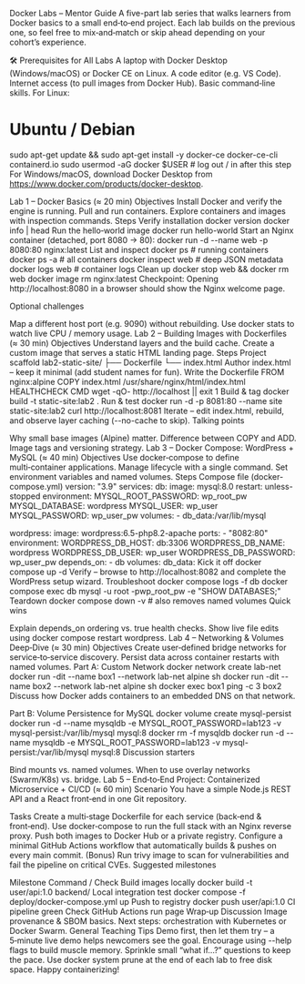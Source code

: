 Docker Labs – Mentor Guide
A five-part lab series that walks learners from Docker basics to a small end‑to‑end project. Each lab builds on the previous one, so feel free to mix‑and‑match or skip ahead depending on your cohort’s experience.

🛠️ Prerequisites for All Labs
A laptop with Docker Desktop (Windows/macOS) or Docker CE on Linux.
A code editor (e.g. VS Code).
Internet access (to pull images from Docker Hub).
Basic command‑line skills.
For Linux:

# Ubuntu / Debian
sudo apt-get update && sudo apt-get install -y docker-ce docker-ce-cli containerd.io
sudo usermod -aG docker $USER   # log out / in after this step
For Windows/macOS, download Docker Desktop from https://www.docker.com/products/docker-desktop.

Lab 1 – Docker Basics (≈ 20 min)
Objectives
Install Docker and verify the engine is running.
Pull and run containers.
Explore containers and images with inspection commands.
Steps
Verify installation
docker version
docker info | head
Run the hello‑world image
docker run hello-world
Start an Nginx container (detached, port 8080 → 80):
docker run -d --name web -p 8080:80 nginx:latest
List and inspect
docker ps            # running containers
docker ps -a         # all containers
docker inspect web   # deep JSON metadata
docker logs web      # container logs
Clean up
docker stop web && docker rm web
docker image rm nginx:latest
Checkpoint: Opening http://localhost:8080 in a browser should show the Nginx welcome page.

Optional challenges

Map a different host port (e.g. 9090) without rebuilding.
Use docker stats to watch live CPU / memory usage.
Lab 2 – Building Images with Dockerfiles (≈ 30 min)
Objectives
Understand layers and the build cache.
Create a custom image that serves a static HTML landing page.
Steps
Project scaffold
lab2-static-site/
├── Dockerfile
└── index.html
Author index.html – keep it minimal (add student names for fun).
Write the Dockerfile
FROM nginx:alpine
COPY index.html /usr/share/nginx/html/index.html
HEALTHCHECK CMD wget -qO- http://localhost || exit 1
Build & tag
docker build -t static-site:lab2 .
Run & test
docker run -d -p 8081:80 --name site static-site:lab2
curl http://localhost:8081
Iterate – edit index.html, rebuild, and observe layer caching (--no-cache to skip).
Talking points

Why small base images (Alpine) matter.
Difference between COPY and ADD.
Image tags and versioning strategy.
Lab 3 – Docker Compose: WordPress + MySQL (≈ 40 min)
Objectives
Use docker‑compose to define multi‑container applications.
Manage lifecycle with a single command.
Set environment variables and named volumes.
Steps
Compose file (docker-compose.yml)
version: "3.9"
services:
  db:
    image: mysql:8.0
    restart: unless-stopped
    environment:
      MYSQL_ROOT_PASSWORD: wp_root_pw
      MYSQL_DATABASE: wordpress
      MYSQL_USER: wp_user
      MYSQL_PASSWORD: wp_user_pw
    volumes:
      - db_data:/var/lib/mysql

  wordpress:
    image: wordpress:6.5-php8.2-apache
    ports:
      - "8082:80"
    environment:
      WORDPRESS_DB_HOST: db:3306
      WORDPRESS_DB_NAME: wordpress
      WORDPRESS_DB_USER: wp_user
      WORDPRESS_DB_PASSWORD: wp_user_pw
    depends_on:
      - db
volumes:
  db_data:
Kick it off
docker compose up -d
Verify – browse to http://localhost:8082 and complete the WordPress setup wizard.
Troubleshoot
docker compose logs -f db
docker compose exec db mysql -u root -pwp_root_pw -e "SHOW DATABASES;"
Teardown
docker compose down -v   # also removes named volumes
Quick wins

Explain depends_on ordering vs. true health checks.
Show live file edits using docker compose restart wordpress.
Lab 4 – Networking & Volumes Deep‑Dive (≈ 30 min)
Objectives
Create user‑defined bridge networks for service‑to‑service discovery.
Persist data across container restarts with named volumes.
Part A: Custom Network
docker network create lab-net
docker run -dit --name box1 --network lab-net alpine sh
docker run -dit --name box2 --network lab-net alpine sh
docker exec box1 ping -c 3 box2
Discuss how Docker adds containers to an embedded DNS on that network.

Part B: Volume Persistence for MySQL
docker volume create mysql-persist
docker run -d --name mysqldb   -e MYSQL_ROOT_PASSWORD=lab123   -v mysql-persist:/var/lib/mysql   mysql:8
docker rm -f mysqldb
docker run -d --name mysqldb   -e MYSQL_ROOT_PASSWORD=lab123   -v mysql-persist:/var/lib/mysql   mysql:8
Discussion starters

Bind mounts vs. named volumes.
When to use overlay networks (Swarm/K8s) vs. bridge.
Lab 5 – End‑to‑End Project: Containerized Microservice + CI/CD (≈ 60 min)
Scenario
You have a simple Node.js REST API and a React front‑end in one Git repository.

Tasks
Create a multi‑stage Dockerfile for each service (back‑end & front‑end).
Use docker‑compose to run the full stack with an Nginx reverse proxy.
Push both images to Docker Hub or a private registry.
Configure a minimal GitHub Actions workflow that automatically builds & pushes on every main commit.
(Bonus) Run trivy image to scan for vulnerabilities and fail the pipeline on critical CVEs.
Suggested milestones

Milestone	Command / Check
Build images locally	docker build -t user/api:1.0 backend/
Local integration test	docker compose -f deploy/docker-compose.yml up
Push to registry	docker push user/api:1.0
CI pipeline green	Check GitHub Actions run page
Wrap‑up Discussion
Image provenance & SBOM basics.
Next steps: orchestration with Kubernetes or Docker Swarm.
General Teaching Tips
Demo first, then let them try – a 5‑minute live demo helps newcomers see the goal.
Encourage using --help flags to build muscle memory.
Sprinkle small “what if…?” questions to keep the pace.
Use docker system prune at the end of each lab to free disk space.
Happy containerizing!
